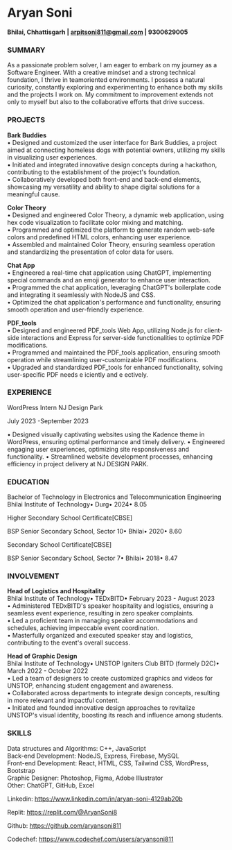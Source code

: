 # Aryan Soni

**Bhilai, Chhattisgarh | arpitsoni811@gmail.com | 9300629005**

### SUMMARY

As a passionate problem solver, I am eager to embark on my journey as a Software Engineer. With a creative mindset and a strong technical foundation, I thrive in teamoriented environments. I possess a natural curiosity, constantly exploring and experimenting to enhance both my skills and the projects I work on. My commitment to
improvement extends not only to myself but also to the collaborative efforts that drive success.

### PROJECTS

**Bark Buddies** \
• Designed and customized the user interface for Bark Buddies, a project aimed at connecting homeless dogs with potential owners, utilizing my skills in
visualizing user experiences.\
• Initiated and integrated innovative design concepts during a hackathon, contributing to the establishment of the project's foundation.\
• Collaboratively developed both front-end and back-end elements, showcasing my versatility and ability to shape digital solutions for a meaningful cause.

**Color Theory**\
• Designed and engineered Color Theory, a dynamic web application, using hex code visualization to facilitate color mixing and matching.\
• Programmed and optimized the platform to generate random web-safe colors and predefined HTML colors, enhancing user experience.\
• Assembled and maintained Color Theory, ensuring seamless operation and standardizing the presentation of color data for users.

**Chat App**\
• Engineered a real-time chat application using ChatGPT, implementing special commands and an emoji generator to enhance user
interaction.\
• Programmed the chat application, leveraging ChatGPT's boilerplate code and integrating it seamlessly with NodeJS and CSS.\
• Optimized the chat application's performance and functionality, ensuring smooth operation and user-friendly experience.

**PDF_tools**\
• Designed and engineered PDF_tools Web App, utilizing Node.js for client-side interactions and Express for server-side functionalities to optimize PDF modifications. \
• Programmed and maintained the PDF_tools application, ensuring smooth operation while streamlining user-customizable PDF modifications. \
• Upgraded and standardized PDF_tools for enhanced functionality, solving user-specific PDF needs e iciently and e ectively.

### EXPERIENCE

WordPress Intern
NJ Design Park

July 2023 -September 2023

• Designed visually captivating websites using the Kadence theme in WordPress, ensuring optimal performance and timely
delivery. • Engineered engaging user experiences, optimizing site responsiveness and functionality.
• Streamlined website development processes, enhancing efficiency in project delivery at NJ DESIGN PARK.

### EDUCATION

Bachelor of Technology in Electronics and Telecommunication Engineering
Bhilai Institute of Technology• Durg• 2024• 8.05

Higher Secondary School Certificate[CBSE]

BSP Senior Secondary School, Sector 10• Bhilai• 2020• 8.60

Secondary School Certificate[CBSE]

BSP Senior Secondary School, Sector 7• Bhilai• 2018• 8.47

### INVOLVEMENT

**Head of Logistics and Hospitality**\
Bhilai Institute of Technology• TEDxBITD• February 2023 - August 2023\
• Administered TEDxBITD's speaker hospitality and logistics, ensuring a seamless event experience, resulting in zero speaker complaints.\
• Led a proficient team in managing speaker accommodations and schedules, achieving impeccable event coordination.\
• Masterfully organized and executed speaker stay and logistics, contributing to the event's overall success.

**Head of Graphic Design**\
Bhilai Institute of Technology• UNSTOP Igniters Club BITD (formely D2C)• March 2022 - October 2022\
• Led a team of designers to create customized graphics and videos for UNSTOP, enhancing student engagement and awareness.\
• Collaborated across departments to integrate design concepts, resulting in more relevant and impactful content.\
• Initiated and founded innovative design approaches to revitalize UNSTOP's visual identity, boosting its reach and influence among students.

### SKILLS

Data structures and Algorithms: C++, JavaScript\
Back-end Development: NodeJS, Express, Firebase, MySQL\
Front-end Development: React, HTML, CSS, Tailwind CSS, WordPress, Bootstrap\
Graphic Designer: Photoshop, Figma, Adobe Illustrator\
Other: ChatGPT, GitHub, Excel

Linkedin: https://www.linkedin.com/in/aryan-soni-4129ab20b

Replit: https://replit.com/@AryanSoni8

Github: https://github.com/aryansoni811

Codechef: https://www.codechef.com/users/aryansoni811
